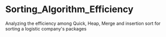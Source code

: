 # Sorting_Algorithm_Efficiency
Analyzing the efficiency among Quick, Heap, Merge and insertion sort for sorting a logistic company's packages
